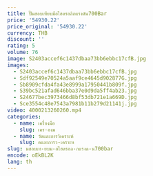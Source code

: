 ```yaml
---
title: ปั๊มสอบเทียบมือไฮดรอลิกแรงดัน700Bar
price: '54930.22'
price_original: '54930.22'
currency: THB
discount: ''
rating: 5
volume: 76
image: S2403accef6c1437dbaa73bb6ebbc17cfB.jpg
images:
  - S2403accef6c1437dbaa73bb6ebbc17cfB.jpg
  - Sdf92549e70524a5aaf9ce4645d902877G.jpg
  - Sb8909cfda4fa43e8999a17950441b809f.jpg
  - S39bc521afad646bba37e0d9da5ff4ab23.jpg
  - S24677bec3973466d8bf53db721e1a669D.jpg
  - Sce3554c48e7543a7981b11b279d21141j.jpg
video: 4000213260260.mp4
categories:
  - name: เครื่องมือ
    slug: เคร-องม
  - name: วัดและการวิเคราะห์
    slug: ดและการว-เคราะห
slug: มสอบเท-ยบม-อไฮดรอล-กแรงด-น700bar
encode: oEkBL2K
lang: th
---
```

  